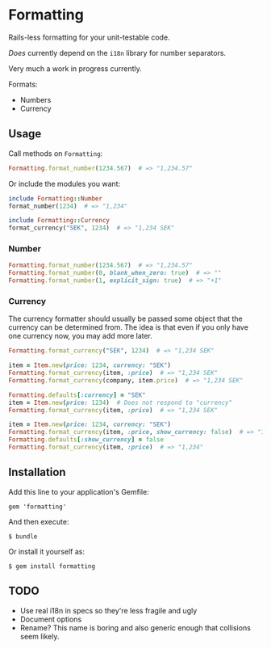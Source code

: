 # Formatting

Rails-less formatting for your unit-testable code.

*Does* currently depend on the `i18n` library for number separators.

Very much a work in progress currently.

Formats:
  * Numbers
  * Currency


## Usage

Call methods on `Formatting`:

``` ruby
Formatting.format_number(1234.567)  # => "1,234.57"
```

Or include the modules you want:

``` ruby
include Formatting::Number
format_number(1234)  # => "1,234"

include Formatting::Currency
format_currency("SEK", 1234)  # => "1,234 SEK"
```


### Number

``` ruby
Formatting.format_number(1234.567)  # => "1,234.57"
Formatting.format_number(0, blank_when_zero: true)  # => ""
Formatting.format_number(1, explicit_sign: true)  # => "+1"
```

### Currency

The currency formatter should usually be passed some object that
the currency can be determined from. The idea is that even if you
only have one currency now, you may add more later.

``` ruby
Formatting.format_currency("SEK", 1234)  # => "1,234 SEK"

item = Item.new(price: 1234, currency: "SEK")
Formatting.format_currency(item, :price)  # => "1,234 SEK"
Formatting.format_currency(company, item.price)  # => "1,234 SEK"

Formatting.defaults[:currency] = "SEK"
item = Item.new(price: 1234)  # Does not respond to "currency"
Formatting.format_currency(item, :price)  # => "1,234 SEK"

item = Item.new(price: 1234, currency: "SEK")
Formatting.format_currency(item, :price, show_currency: false)  # => "1,234"
Formatting.defaults[:show_currency] = false
Formatting.format_currency(item, :price)  # => "1,234"
```


## Installation

Add this line to your application's Gemfile:

    gem 'formatting'

And then execute:

    $ bundle

Or install it yourself as:

    $ gem install formatting


## TODO

* Use real i18n in specs so they're less fragile and ugly
* Document options
* Rename? This name is boring and also generic enough that collisions seem likely.
